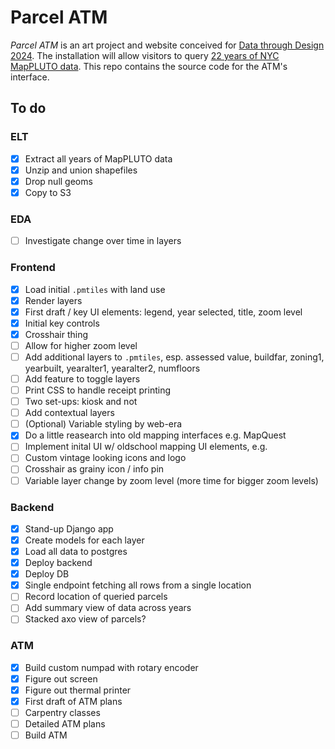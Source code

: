 # Parcel ATM

_Parcel ATM_ is an art project and website conceived for [Data through Design 2024](https://datathroughdesign.com/). The installation will allow visitors to query [22 years of NYC MapPLUTO data](https://www.nyc.gov/site/planning/data-maps/open-data/bytes-archive.page). This repo contains the source code for the ATM's interface.

## To do

### ELT

- [x] Extract all years of MapPLUTO data
- [x] Unzip and union shapefiles
- [x] Drop null geoms
- [x] Copy to S3

### EDA

- [ ] Investigate change over time in layers

### Frontend

- [x] Load initial `.pmtiles` with land use
- [x] Render layers
- [x] First draft / key UI elements: legend, year selected, title, zoom level
- [x] Initial key controls
- [x] Crosshair thing
- [ ] Allow for higher zoom level
- [ ] Add additional layers to `.pmtiles`, esp. assessed value, buildfar, zoning1, yearbuilt, yearalter1, yearalter2, numfloors
- [ ] Add feature to toggle layers
- [ ] Print CSS to handle receipt printing
- [ ] Two set-ups: kiosk and not
- [ ] Add contextual layers
- [ ] (Optional) Variable styling by web-era
- [x] Do a little reasearch into old mapping interfaces e.g. MapQuest
- [ ] Implement inital UI w/ oldschool mapping UI elements, e.g.
- [ ] Custom vintage looking icons and logo
- [ ] Crosshair as grainy icon / info pin
- [ ] Variable layer change by zoom level (more time for bigger zoom levels)

### Backend

- [x] Stand-up Django app
- [x] Create models for each layer
- [x] Load all data to postgres
- [x] Deploy backend
- [x] Deploy DB
- [x] Single endpoint fetching all rows from a single location
- [ ] Record location of queried parcels
- [ ] Add summary view of data across years
- [ ] Stacked axo view of parcels?

### ATM

- [x] Build custom numpad with rotary encoder
- [x] Figure out screen
- [x] Figure out thermal printer
- [x] First draft of ATM plans
- [ ] Carpentry classes
- [ ] Detailed ATM plans
- [ ] Build ATM
